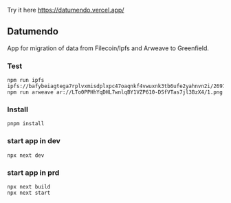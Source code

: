 Try it here https://datumendo.vercel.app/
## Datumendo
App for migration of data from Filecoin/Ipfs and Arweave to Greenfield.

### Test
```
npm run ipfs ipfs://bafybeiagtega7rplvxmisdplxpc47oaqnkf4vwuxnk3tb6ufe2yahnvn2i/2697.png
npm run arweave ar://LTo0PPHhYqDHL7wnlqBY1VZP610-DSfVTas7jl3BzX4/1.png
```

### Install
```
pnpm install
```

### start app in dev
```
npx next dev
```

### start app in prd
```
npx next build
npx next start
```
